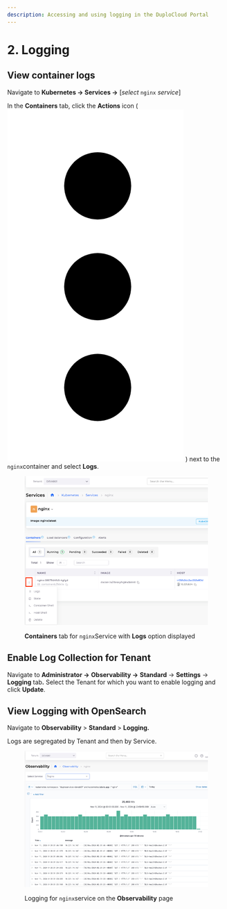 ```yaml
---
description: Accessing and using logging in the DuploCloud Portal
---
```


# 2. Logging

## View container logs

Navigate to **Kubernetes -> Services ->** \[_select_ `nginx` _service_]

In the **Containers** tab, click the **Actions** icon ( <img src="../../../.gitbook/assets/Kabab_three_Vertical_dots.png" alt="" data-size="line"> ) next to the `nginx`container and select **Logs**.

<figure><img src="../../../.gitbook/assets/logging.png" alt=""><figcaption><p><strong>Containers</strong> tab for <code>nginx</code>Service with <strong>Logs</strong> option displayed</p></figcaption></figure>

## Enable Log Collection for Tenant

Navigate to **Administrator  ->** **Observability  ->** **Standard** -> **Settings** -> **Logging** ta&#x62;**.** Select the Tenant for which you want to enable logging and click **Update**.

## View Logging with OpenSearch

Navigate to **Observability** > **Standard** > **Logging.**

Logs are segregated by Tenant and then by Service.

<figure><img src="../../../.gitbook/assets/observa.png" alt=""><figcaption><p>Logging for <code>nginx</code>service on the <strong>Observability</strong> page</p></figcaption></figure>
